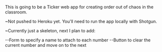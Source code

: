 This is going to be a Ticker web app for creating order out of chaos in the classroom.

~Not pushed to Heroku yet. You'll need to run the app locally with Shotgun.

~Currently just a skeleton, next I plan to add:

--Form to specify a name to attach to each number
--Button to clear the current number and move on to the next
